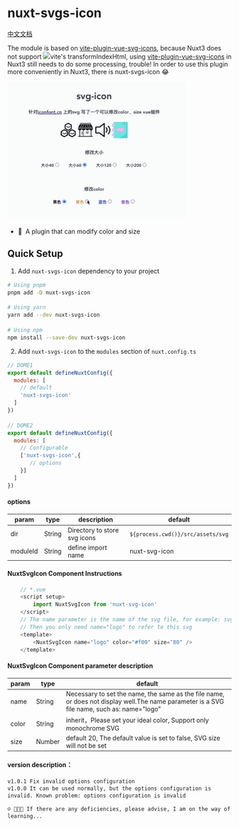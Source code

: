 <!--
Get your module up and running quickly.

Find and replace all on all files (CMD+SHIFT+F):
- Name: nuxt-svgs-icon
- Package name: nuxt-svgs-icon
- Description: Nuxt3 svg icon
-->

# nuxt-svgs-icon

[中文文档](README.md)

The module is based on [vite-plugin-vue-svg-icons](https://github.com/335296558/vite-plugin-vue-svg-icons), because Nuxt3 does not support <img src="https://vitejs.dev/logo.svg" width="18px"></img>vite's transformIndexHtml, using [vite-plugin-vue-svg-icons](https://github.com/335296558/vite-plugin-vue-svg-icons) in Nuxt3 still needs to do some processing, trouble!
In order to use this plugin more conveniently in Nuxt3, there is nuxt-svgs-icon 😂


<img src="./playground/assets/demo.gif" width="400px"></img> 



<!-- Highlight some of the features your module provide here -->

- 🎃 &nbsp;A plugin that can modify color and size


## Quick Setup

1. Add `nuxt-svgs-icon` dependency to your project

```bash
# Using pnpm
pnpm add -D nuxt-svgs-icon

# Using yarn
yarn add --dev nuxt-svgs-icon

# Using npm
npm install --save-dev nuxt-svgs-icon
```

2. Add `nuxt-svgs-icon` to the `modules` section of `nuxt.config.ts`

```js
// DOME1
export default defineNuxtConfig({
  modules: [
    // default
    'nuxt-svgs-icon'
  ]
})

// DOME2
export default defineNuxtConfig({
  modules: [
    // Configurable
    ['nuxt-svgs-icon',{
       // options
    }]
  ]
})
```

#### options
| param | type | description | default |
| -------- | -------- | -------- | -------- |
|dir|String|Directory to store svg icons|`${process.cwd()}/src/assets/svg`|
|moduleId|String|define import name|nuxt-svg-icon|

#### NuxtSvgIcon Component Instructions
```js
    // *.vue
    <script setup>
        import NuxtSvgIcon from 'nuxt-svg-icon'
    </script>
    // The name parameter is the name of the svg file, for example: svg/logo.svg
    // Then you only need name="logo" to refer to this svg
    <template>
        <NuxtSvgIcon name="logo" color="#f00" size="80" />
    </template>
```

#### NuxtSvgIcon Component parameter description
| param | type | default |
| -------- | -------- | -------- |
|name|String|Necessary to set the name, the same as the file name, or does not display well.The name parameter is a SVG file name, such as: name="logo"|
|color|String| inherit，Please set your ideal color, Support only monochrome SVG|
|size|Number|default 20, The default value is set to false, SVG size will not be set|


#### version description：
    v1.0.1 Fix invalid options configuration
    v1.0.0 It can be used normally, but the options configuration is invalid. Known problem: options configuration is invalid

```
☺️ 🤪😋😘 If there are any deficiencies, please advise, I am on the way of learning...
```
